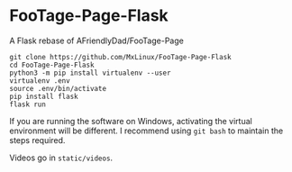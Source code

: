 # FooTage-Page-Flask
A Flask rebase of AFriendlyDad/FooTage-Page

```
git clone https://github.com/MxLinux/FooTage-Page-Flask
cd FooTage-Page-Flask
python3 -m pip install virtualenv --user
virtualenv .env
source .env/bin/activate
pip install flask
flask run
```

If you are running the software on Windows, activating the virtual environment will be different. I recommend using `git bash` to maintain the steps required. 

Videos go in `static/videos`.
